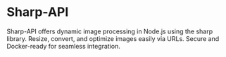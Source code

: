 # Sharp-API
Sharp-API offers dynamic image processing in Node.js using the sharp library. Resize, convert, and optimize images easily via URLs. Secure and Docker-ready for seamless integration.
